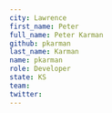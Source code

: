 ```yaml
---
city: Lawrence
first_name: Peter
full_name: Peter Karman
github: pkarman
last_name: Karman
name: pkarman
role: Developer
state: KS
team:
twitter:
---
```

